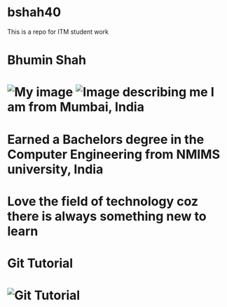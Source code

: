 # bshah40
This is a repo for ITM student work

<h1>Bhumin Shah <h1>

![My image](https://github.com/illinoistech-itm/bshah40/blob/master/ITMD-521/Week-01/images/myself.png)
![Image describing me](https://github.com/illinoistech-itm/bshah40/blob/master/ITMD-521/Week-01/images/sachin.jpg)
I am from Mumbai, India <h1>
Earned a Bachelors degree in the Computer Engineering from NMIMS university, India<h1>
Love the field of technology coz there is always something new to learn <h1>
Git Tutorial <h1>
![Git Tutorial](https://github.com/illinoistech-itm/bshah40/blob/master/ITMD-521/Week-01/images/git.png)
